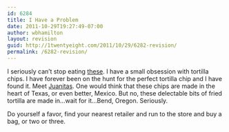 ```yaml
---
id: 6284
title: I Have a Problem
date: 2011-10-29T19:27:49-07:00
author: wbhamilton
layout: revision
guid: http://1twentyeight.com/2011/10/29/6282-revision/
permalink: /6282-revision/
---
```

I seriously can&#8217;t stop eating [these](http://cl.ly/BNBo "Juanitas Tortilla Chips"). I have a small obsession with tortilla chips. I have forever been on the hunt for the perfect tortilla chip and I have found it. Meet [Juanitas](http://cl.ly/BMWq "Juanitas"). One would think that these chips are made in the heart of Texas, or even better, Mexico. But no, these delectable bits of fried tortilla are made in&#8230;wait for it&#8230;Bend, Oregon. Seriously.

Do yourself a favor, find your nearest retailer and run to the store and buy a bag, or two or three.